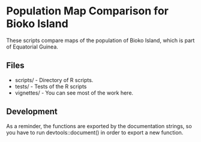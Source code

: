 # Population Map Comparison for Bioko Island

These scripts compare maps of the population of
Bioko Island, which is part of Equatorial Guinea.

## Files

 * scripts/ - Directory of R scripts.
 * tests/ - Tests of the R scripts
 * vignettes/ - You can see most of the work here.

## Development

As a reminder, the functions are exported by the documentation
strings, so you have to run devtools::document() in order to export
a new function.

